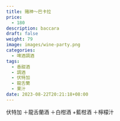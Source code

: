 ```yaml
---
title: 賭神～巴卡拉
price:
  - 180
description: baccara
draft: false
weight: 79
image: images/wine-party.png
categories:
  - 啤酒調酒
tags:
  - 香甜酒
  - 調酒
  - 伏特加
  - 龍舌蘭
  - 果汁
date: 2023-08-22T20:21:18+08:00
---
```

 伏特加 ＋龍舌蘭酒 ＋白柑酒 +藍柑酒 ＋檸檬汁 